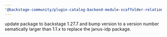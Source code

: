 ```yaml
---
'@backstage-community/plugin-catalog-backend-module-scaffolder-relation-processor': patch
---
```


update package to backstage 1.27.7 and bump version to a version number sematically larger than 1.1.x to replace the janus-idp package.
